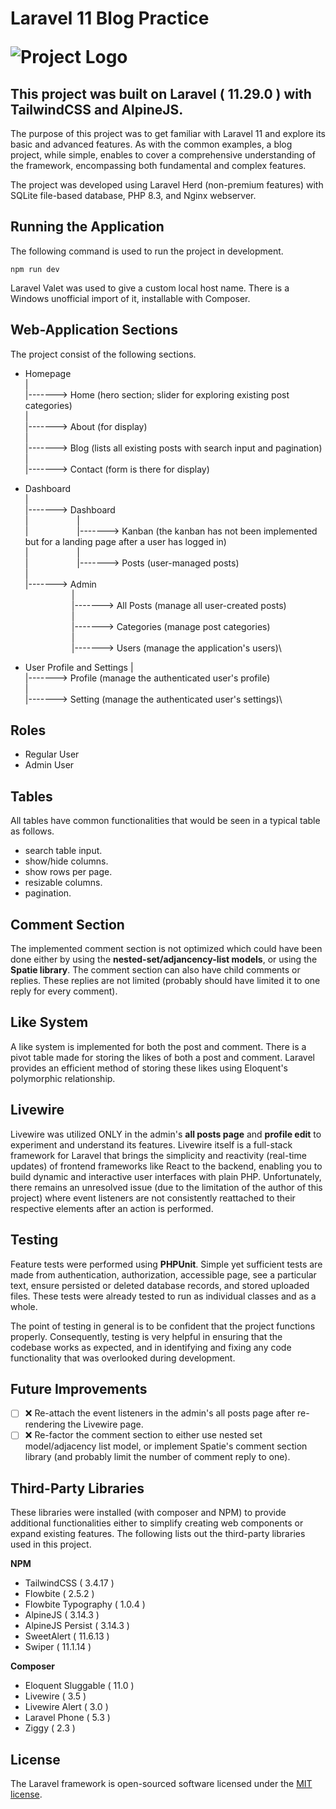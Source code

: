 <h1 style="dislay=flex;">Laravel 11 Blog Practice 

<span>
    
![Project Logo](https://img.icons8.com/?size=35&id=umvn6ZS3pZAj&format=png&color=000000)

</span>
</h1>

## This project was built on Laravel ( 11.29.0 ) with TailwindCSS and AlpineJS.

The purpose of this project was to get familiar with Laravel 11 and explore its basic and advanced features. As with the common examples, a blog project, while simple, enables to cover a comprehensive understanding of the framework, encompassing both fundamental and complex features.

The project was developed using Laravel Herd (non-premium features) with SQLite file-based database, PHP 8.3, and Nginx webserver.


## Running the Application

The following command is used to run the project in development.

```
npm run dev
```

Laravel Valet was used to give a custom local host name. There is a Windows unofficial import of it, installable with Composer.

## Web-Application Sections

The project consist of the following sections.

* Homepage\
  |\
  |-------> Home (hero section; slider for exploring existing post categories)\
  |\
  |-------> About (for display)\
  |\
  |-------> Blog (lists all existing posts with search input and pagination)\
  |\
  |-------> Contact (form is there for display)
  
* Dashboard\
  |\
  |-------> Dashboard\
  |           &emsp;&emsp;&emsp;&emsp;&emsp; |\
  |           &emsp;&emsp;&emsp;&emsp;&emsp; |-------> Kanban (the kanban has not been implemented but for a landing page after a user has logged in)\
  |           &emsp;&emsp;&emsp;&emsp;&emsp; |\
  |           &emsp;&emsp;&emsp;&emsp;&emsp; |-------> Posts (user-managed posts)\
  |\
  |-------> Admin\
             &emsp;&emsp;&emsp;&emsp;&emsp; |\
             &emsp;&emsp;&emsp;&emsp;&emsp; |-------> All Posts (manage all user-created posts)\
             &emsp;&emsp;&emsp;&emsp;&emsp; |\
             &emsp;&emsp;&emsp;&emsp;&emsp; |-------> Categories (manage post categories)\
             &emsp;&emsp;&emsp;&emsp;&emsp; |\
             &emsp;&emsp;&emsp;&emsp;&emsp; |-------> Users (manage the application's users)\
* User Profile and Settings
  |\
  |-------> Profile (manage the authenticated user's profile)\
  |\
  |-------> Setting (manage the authenticated user's settings)\

## Roles

* Regular User
* Admin User

## Tables

All tables have common functionalities that would be seen in a typical table as follows.

* search table input.
* show/hide columns.
* show rows per page.
* resizable columns.
* pagination.

## Comment Section

The implemented comment section is not optimized which could have been done either by using the __nested-set/adjancency-list models__, or using the __Spatie library__. The comment section can also have child comments or replies. These replies are not limited (probably should have limited it to one reply for every comment).

## Like System

A like system is implemented for both the post and comment. There is a pivot table made for storing the likes of both a post and comment. Laravel provides an efficient method of storing these likes using Eloquent's polymorphic relationship.

## Livewire

Livewire was utilized ONLY in the admin's __all posts page__ and __profile edit__ to experiment and understand its features. Livewire itself is a full-stack framework for Laravel that brings the simplicity and reactivity (real-time updates) of frontend frameworks like React to the backend, enabling you to build dynamic and interactive user interfaces with plain PHP. Unfortunately, there remains an unresolved issue (due to the limitation of the author of this project) where event listeners are not consistently reattached to their respective elements after an action is performed.

## Testing

Feature tests were performed using __PHPUnit__. Simple yet sufficient tests are made from authentication, authorization, accessible page, see a particular text, ensure persisted or deleted database records, and stored uploaded files. These tests were already tested to run as individual classes and as a whole.

The point of testing in general is to be confident that the project functions properly. Consequently, testing is very helpful in ensuring that the codebase works as expected, and in identifying and fixing any code functionality that was overlooked during development.

## Future Improvements

- [ ] :x: Re-attach the event listeners in the admin's all posts page after re-rendering the Livewire page.
- [ ] :x: Re-factor the comment section to either use nested set model/adjacency list model, or implement Spatie's comment section library (and probably limit the number of comment reply to one).

## Third-Party Libraries

These libraries were installed (with composer and NPM) to provide additional functionalities either to simplify creating web components or expand existing features. The following lists out the third-party libraries used in this project.

__NPM__

* TailwindCSS ( 3.4.17 )
* Flowbite ( 2.5.2 )
* Flowbite Typography ( 1.0.4 )
* AlpineJS ( 3.14.3 )
* AlpineJS Persist ( 3.14.3 )
* SweetAlert ( 11.6.13 )
* Swiper ( 11.1.14 )

__Composer__

* Eloquent Sluggable ( 11.0 )
* Livewire ( 3.5 )
* Livewire Alert ( 3.0 )
* Laravel Phone ( 5.3 )
* Ziggy ( 2.3 )

## License

The Laravel framework is open-sourced software licensed under the [MIT license](https://opensource.org/licenses/MIT).
